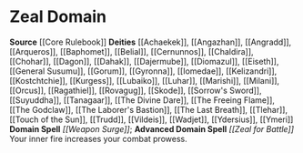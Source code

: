 ﻿---
advanced_apocryphal_spell: null
advanced_domain_spell: '[[DATABASE/spell/Zeal for Battle|Zeal for Battle]]'
apocryphal_spell: null
deity:
- '[[DATABASE/deity/Achaekek|Achaekek]]'
- '[[DATABASE/deity/Angazhan|Angazhan]]'
- '[[DATABASE/deity/Angradd|Angradd]]'
- '[[DATABASE/deity/Arqueros|Arqueros]]'
- '[[DATABASE/deity/Baphomet|Baphomet]]'
- '[[DATABASE/deity/Belial|Belial]]'
- '[[DATABASE/deity/Cernunnos|Cernunnos]]'
- '[[DATABASE/deity/Chaldira|Chaldira]]'
- '[[DATABASE/deity/Chohar|Chohar]]'
- '[[DATABASE/deity/Dagon|Dagon]]'
- '[[DATABASE/deity/Dahak|Dahak]]'
- '[[DATABASE/deity/Dajermube|Dajermube]]'
- '[[DATABASE/deity/Diomazul|Diomazul]]'
- '[[DATABASE/deity/Eiseth|Eiseth]]'
- '[[DATABASE/deity/General Susumu|General Susumu]]'
- '[[DATABASE/deity/Gorum|Gorum]]'
- '[[DATABASE/deity/Gyronna|Gyronna]]'
- '[[DATABASE/deity/Iomedae|Iomedae]]'
- '[[DATABASE/deity/Kelizandri|Kelizandri]]'
- '[[DATABASE/deity/Kostchtchie|Kostchtchie]]'
- '[[DATABASE/deity/Kurgess|Kurgess]]'
- '[[DATABASE/deity/Lubaiko|Lubaiko]]'
- '[[DATABASE/deity/Luhar|Luhar]]'
- '[[DATABASE/deity/Marishi|Marishi]]'
- '[[DATABASE/deity/Milani|Milani]]'
- '[[DATABASE/deity/Orcus|Orcus]]'
- '[[DATABASE/deity/Ragathiel|Ragathiel]]'
- '[[DATABASE/deity/Rovagug|Rovagug]]'
- '[[DATABASE/deity/Skode|Skode]]'
- '[[DATABASE/deity/Sorrow''s Sword|Sorrow''s Sword]]'
- '[[DATABASE/deity/Suyuddha|Suyuddha]]'
- '[[DATABASE/deity/Tanagaar|Tanagaar]]'
- '[[DATABASE/deity/The Divine Dare|The Divine Dare]]'
- '[[DATABASE/deity/The Freeing Flame|The Freeing Flame]]'
- '[[DATABASE/deity/The Godclaw|The Godclaw]]'
- '[[DATABASE/deity/The Laborer''s Bastion|The Laborer''s Bastion]]'
- '[[DATABASE/deity/The Last Breath|The Last Breath]]'
- '[[DATABASE/deity/Tlehar|Tlehar]]'
- '[[DATABASE/deity/Touch of the Sun|Touch of the Sun]]'
- '[[DATABASE/deity/Trudd|Trudd]]'
- '[[DATABASE/deity/Vildeis|Vildeis]]'
- '[[DATABASE/deity/Wadjet|Wadjet]]'
- '[[DATABASE/deity/Ydersius|Ydersius]]'
- '[[DATABASE/deity/Ymeri|Ymeri]]'
domain:
- '[[DATABASE/domain/Zeal Domain|Zeal]]'
domain_spell: '[[DATABASE/spell/Weapon Surge|Weapon Surge]]'
id: '37'
name: Zeal Domain
rarity: Common
source: '[[DATABASE/source/Core Rulebook|Core Rulebook]]'
trait: null
type: Domain

---
# Zeal Domain

**Source** [[Core Rulebook]] 
**Deities** [[Achaekek]], [[Angazhan]], [[Angradd]], [[Arqueros]], [[Baphomet]], [[Belial]], [[Cernunnos]], [[Chaldira]], [[Chohar]], [[Dagon]], [[Dahak]], [[Dajermube]], [[Diomazul]], [[Eiseth]], [[General Susumu]], [[Gorum]], [[Gyronna]], [[Iomedae]], [[Kelizandri]], [[Kostchtchie]], [[Kurgess]], [[Lubaiko]], [[Luhar]], [[Marishi]], [[Milani]], [[Orcus]], [[Ragathiel]], [[Rovagug]], [[Skode]], [[Sorrow's Sword]], [[Suyuddha]], [[Tanagaar]], [[The Divine Dare]], [[The Freeing Flame]], [[The Godclaw]], [[The Laborer's Bastion]], [[The Last Breath]], [[Tlehar]], [[Touch of the Sun]], [[Trudd]], [[Vildeis]], [[Wadjet]], [[Ydersius]], [[Ymeri]]
**Domain Spell** _[[Weapon Surge]]_; **Advanced Domain Spell** _[[Zeal for Battle]]_
Your inner fire increases your combat prowess.